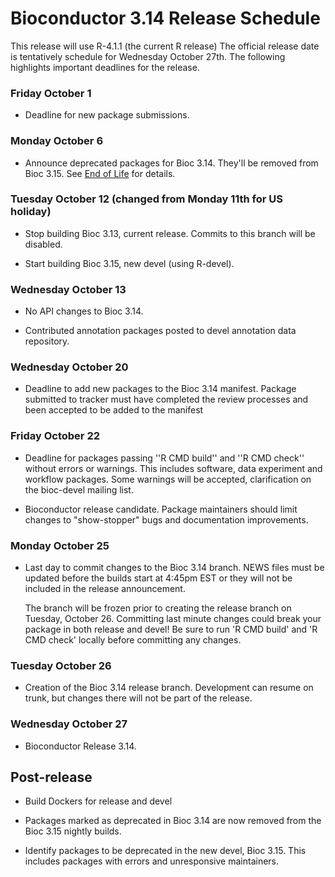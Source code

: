 # Bioconductor 3.14 Release Schedule

This release will use  R-4.1.1 (the current R release)
The official release date is tentatively schedule for Wednesday October 27th.
The following highlights important deadlines for the release.


### Friday October 1

* Deadline for new package submissions.

### Monday October 6

* Announce deprecated packages for Bioc 3.14. They'll be removed from Bioc 3.15.
  See [End of Life](/developers/package-end-of-life) for details.

### Tuesday October 12 (changed from Monday 11th for US holiday)

* Stop building Bioc 3.13, current release. Commits to this branch will be
  disabled.

* Start building Bioc 3.15, new devel (using R-devel).

### Wednesday October 13

* No API changes to Bioc 3.14.

* Contributed annotation packages posted to devel annotation data repository.

### Wednesday October 20

* Deadline to add new packages to the Bioc 3.14 manifest. Package submitted to
  tracker must have completed the review processes and been accepted to be added
  to the manifest

### Friday October 22

* Deadline for packages passing ''R CMD build'' and ''R CMD check''
  without errors or warnings. This includes software, data experiment
  and workflow packages. Some warnings will be accepted, clarification
  on the bioc-devel mailing list.

* Bioconductor release candidate.  Package maintainers should limit
  changes to "show-stopper" bugs and documentation improvements.

### Monday October 25

* Last day to commit changes to the Bioc 3.14 branch. NEWS files
  must be updated before the builds start at 4:45pm EST or they will
  not be included in the release announcement.

  The branch will be frozen prior to creating the release branch on Tuesday,
  October 26.  Committing last minute changes could break your package in both
  release and devel! Be sure to run 'R CMD build' and 'R CMD check' locally
  before committing any changes.

### Tuesday October 26

* Creation of the Bioc 3.14 release branch. Development can resume on
  trunk, but changes there will not be part of the release.

### Wednesday October 27

* Bioconductor Release 3.14.


## Post-release

* Build Dockers for release and devel

* Packages marked as deprecated in Bioc 3.14 are now removed from the
  Bioc 3.15 nightly builds.

* Identify packages to be deprecated in the new devel, Bioc 3.15.
  This includes packages with errors and unresponsive maintainers.

